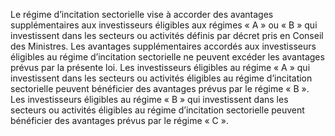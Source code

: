 Le régime d’incitation sectorielle vise à accorder des avantages supplémentaires aux investisseurs éligibles aux régimes « A » ou « B » qui investissent dans les secteurs ou activités définis par décret pris en Conseil des Ministres.
Les avantages supplémentaires accordés aux investisseurs éligibles au régime d’incitation sectorielle ne peuvent excéder les avantages prévus par la présente loi.
Les investisseurs éligibles au régime « A » qui investissent dans les secteurs ou activités éligibles au régime d’incitation sectorielle peuvent bénéficier des avantages prévus par le régime « B ».
Les investisseurs éligibles au régime « B » qui investissent dans les secteurs ou activités éligibles au régime d’incitation sectorielle peuvent bénéficier des avantages prévus par le régime « C ».